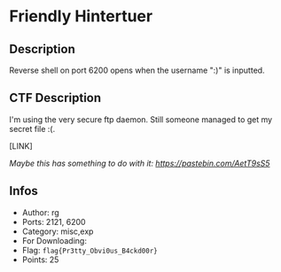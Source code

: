 Friendly Hintertuer
===================

## Description
Reverse shell on port 6200 opens when the username ":)" is inputted.

## CTF Description

I'm using the very secure ftp daemon. Still someone managed to get my secret file :(.

[LINK]

*Maybe this has something to do with it: https://pastebin.com/AetT9sS5*

## Infos

* Author: rg
* Ports: 2121, 6200 
* Category: misc,exp
* For Downloading: 
* Flag: `flag{Pr3tty_Obvi0us_B4ckd00r}`
* Points: 25
